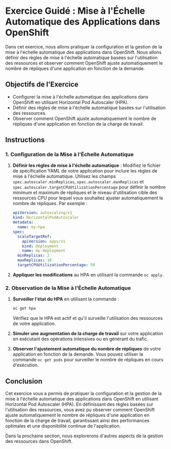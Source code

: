 # Exercice Guidé : Mise à l'Échelle Automatique des Applications dans OpenShift

Dans cet exercice, nous allons pratiquer la configuration et la gestion de la mise à l'échelle automatique des applications dans OpenShift. Nous allons définir des règles de mise à l'échelle automatique basées sur l'utilisation des ressources et observer comment OpenShift ajuste automatiquement le nombre de répliques d'une application en fonction de la demande.

## Objectifs de l'Exercice

- Configurer la mise à l'échelle automatique des applications dans OpenShift en utilisant Horizontal Pod Autoscaler (HPA).
- Définir des règles de mise à l'échelle automatique basées sur l'utilisation des ressources.
- Observer comment OpenShift ajuste automatiquement le nombre de répliques d'une application en fonction de la charge de travail.

## Instructions

### 1. Configuration de la Mise à l'Échelle Automatique

1. **Définir les règles de mise à l'échelle automatique** : Modifiez le fichier de spécification YAML de votre application pour inclure les règles de mise à l'échelle automatique. Utilisez les champs `spec.autoscaler.minReplicas`, `spec.autoscaler.maxReplicas` et `spec.autoscaler.targetCPUUtilizationPercentage` pour définir le nombre minimum et maximum de répliques et le niveau d'utilisation cible des ressources CPU pour lequel vous souhaitez ajuster automatiquement le nombre de répliques. Par exemple :

   ```yaml
   apiVersion: autoscaling/v1
   kind: HorizontalPodAutoscaler
   metadata:
     name: my-hpa
   spec:
     scaleTargetRef:
       apiVersion: apps/v1
       kind: Deployment
       name: my-deployment
     minReplicas: 2
     maxReplicas: 10
     targetCPUUtilizationPercentage: 50
   ```

2. **Appliquer les modifications** au HPA en utilisant la commande `oc apply`.

### 2. Observation de la Mise à l'Échelle Automatique

1. **Surveiller l'état du HPA** en utilisant la commande :

   ```bash
   oc get hpa
   ```

   Vérifiez que le HPA est actif et qu'il surveille l'utilisation des ressources de votre application.

2. **Simuler une augmentation de la charge de travail** sur votre application en exécutant des opérations intensives ou en générant du trafic.

3. **Observer l'ajustement automatique du nombre de répliques** de votre application en fonction de la demande. Vous pouvez utiliser la commande `oc get pods` pour surveiller le nombre de répliques en cours d'exécution.

## Conclusion

Cet exercice vous a permis de pratiquer la configuration et la gestion de la mise à l'échelle automatique des applications dans OpenShift en utilisant Horizontal Pod Autoscaler (HPA). En définissant des règles basées sur l'utilisation des ressources, vous avez pu observer comment OpenShift ajuste automatiquement le nombre de répliques d'une application en fonction de la charge de travail, garantissant ainsi des performances optimales et une disponibilité continue de l'application.

Dans la prochaine section, nous explorerons d'autres aspects de la gestion des ressources dans OpenShift.